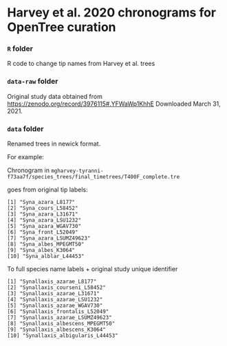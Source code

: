 # Harvey et al. 2020 chronograms for OpenTree curation

### `R` folder

R code to change tip names from Harvey et al. trees

### `data-raw` folder

Original study data obtained from https://zenodo.org/record/3976115#.YFWaWp1KhhE
Downloaded March 31, 2021.


### `data` folder
Renamed trees in newick format.

For example:

Chronogram in `mgharvey-tyranni-f73aa7f/species_trees/final_timetrees/T400F_complete.tre`

goes from original tip labels:

```
[1] "Syna_azara_L8177"       
[2] "Syna_cours_L58452"     
[3] "Syna_azara_L31671"      
[4] "Syna_azara_LSU1232"    
[5] "Syna_azara_WGAV730"     
[6] "Syna_front_L52049"     
[7] "Syna_azara_LSUMZ49623"  
[8] "Syna_albes_MPEGMT50"   
[9] "Syna_albes_K3064"       
[10] "Syna_alblar_L44453"
```

To full species name labels + original study unique identifier

```
[1] "Synallaxis_azarae_L8177"      
[2] "Synallaxis_courseni_L58452"   
[3] "Synallaxis_azarae_L31671"     
[4] "Synallaxis_azarae_LSU1232"    
[5] "Synallaxis_azarae_WGAV730"    
[6] "Synallaxis_frontalis_L52049"  
[7] "Synallaxis_azarae_LSUMZ49623" 
[8] "Synallaxis_albescens_MPEGMT50"
[9] "Synallaxis_albescens_K3064"   
[10] "Synallaxis_albigularis_L44453"
```
